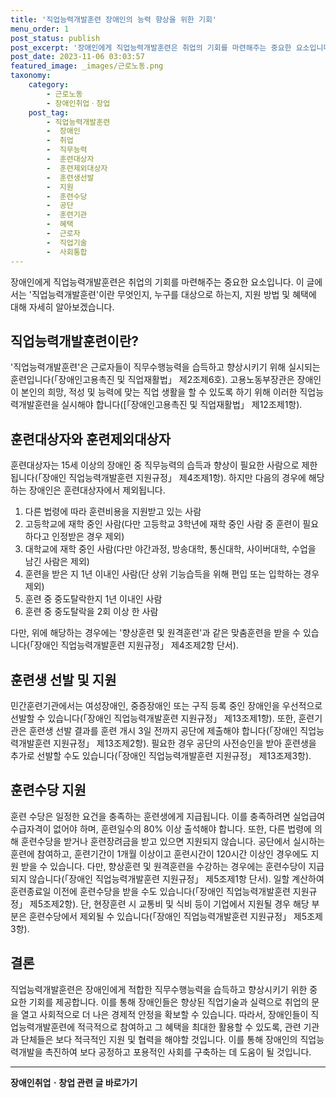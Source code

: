 ```yaml
---
title: '직업능력개발훈련 장애인의 능력 향상을 위한 기회'
menu_order: 1
post_status: publish
post_excerpt: '장애인에게 직업능력개발훈련은 취업의 기회를 마련해주는 중요한 요소입니다. 이 글에서는  직업능력개발훈련 이란 무엇인지, 누구를 대상으로 하는지, 지원 방법 및 혜택에 대해 자세히 알아보겠습니다.'
post_date: 2023-11-06 03:03:57
featured_image: _images/근로노동.png
taxonomy:
    category:
        - 근로노동
        - 장애인취업ㆍ창업
    post_tag:
        - 직업능력개발훈련
        -  장애인
        -  취업
        -  직무능력
        -  훈련대상자
        -  훈련제외대상자
        -  훈련생선발
        -  지원
        -  훈련수당
        -  공단
        -  훈련기관
        -  혜택
        -  근로자
        -  직업기술
        -  사회통합
---
```




장애인에게 직업능력개발훈련은 취업의 기회를 마련해주는 중요한 요소입니다. 이 글에서는 '직업능력개발훈련'이란 무엇인지, 누구를 대상으로 하는지, 지원 방법 및 혜택에 대해 자세히 알아보겠습니다. 

## 직업능력개발훈련이란?

'직업능력개발훈련'은 근로자들이 직무수행능력을 습득하고 향상시키기 위해 실시되는 훈련입니다(「장애인고용촉진 및 직업재활법」 제2조제6호). 고용노동부장관은 장애인이 본인의 희망, 적성 및 능력에 맞는 직업 생활을 할 수 있도록 하기 위해 이러한 직업능력개발훈련을 실시해야 합니다([「장애인고용촉진 및 직업재활법」 제12조제1항).

## 훈련대상자와 훈련제외대상자

훈련대상자는 15세 이상의 장애인 중 직무능력의 습득과 향상이 필요한 사람으로 제한됩니다(「장애인 직업능력개발훈련 지원규정」 제4조제1항). 하지만 다음의 경우에 해당하는 장애인은 훈련대상자에서 제외됩니다.

1. 다른 법령에 따라 훈련비용을 지원받고 있는 사람
2. 고등학교에 재학 중인 사람(다만 고등학교 3학년에 재학 중인 사람 중 훈련이 필요하다고 인정받은 경우 제외)
3. 대학교에 재학 중인 사람(다만 야간과정, 방송대학, 통신대학, 사이버대학, 수업을 남긴 사람은 제외)
4. 훈련을 받은 지 1년 이내인 사람(단 상위 기능습득을 위해 편입 또는 입학하는 경우 제외)
5. 훈련 중 중도탈락한지 1년 이내인 사람
6. 훈련 중 중도탈락을 2회 이상 한 사람

다만, 위에 해당하는 경우에는 '향상훈련 및 원격훈련'과 같은 맞춤훈련을 받을 수 있습니다(「장애인 직업능력개발훈련 지원규정」 제4조제2항 단서).

## 훈련생 선발 및 지원

민간훈련기관에서는 여성장애인, 중증장애인 또는 구직 등록 중인 장애인을 우선적으로 선발할 수 있습니다(「장애인 직업능력개발훈련 지원규정」 제13조제1항). 또한, 훈련기관은 훈련생 선발 결과를 훈련 개시 3일 전까지 공단에 제출해야 합니다(「장애인 직업능력개발훈련 지원규정」 제13조제2항). 필요한 경우 공단의 사전승인을 받아 훈련생을 추가로 선발할 수도 있습니다(「장애인 직업능력개발훈련 지원규정」 제13조제3항).

## 훈련수당 지원

훈련 수당은 일정한 요건을 충족하는 훈련생에게 지급됩니다. 이를 충족하려면 실업급여 수급자격이 없어야 하며, 훈련일수의 80% 이상 출석해야 합니다. 또한, 다른 법령에 의해 훈련수당을 받거나 훈련장려금을 받고 있으면 지원되지 않습니다. 공단에서 실시하는 훈련에 참여하고, 훈련기간이 1개월 이상이고 훈련시간이 120시간 이상인 경우에도 지원 받을 수 있습니다. 다만, 향상훈련 및 원격훈련을 수강하는 경우에는 훈련수당이 지급되지 않습니다(「장애인 직업능력개발훈련 지원규정」 제5조제1항 단서). 일할 계산하여 훈련종료일 이전에 훈련수당을 받을 수도 있습니다(「장애인 직업능력개발훈련 지원규정」 제5조제2항). 단, 현장훈련 시 교통비 및 식비 등이 기업에서 지원될 경우 해당 부분은 훈련수당에서 제외될 수 있습니다(「장애인 직업능력개발훈련 지원규정」 제5조제3항).

## 결론

직업능력개발훈련은 장애인에게 적합한 직무수행능력을 습득하고 향상시키기 위한 중요한 기회를 제공합니다. 이를 통해 장애인들은 향상된 직업기술과 실력으로 취업의 문을 열고 사회적으로 더 나은 경제적 안정을 확보할 수 있습니다. 따라서, 장애인들이 직업능력개발훈련에 적극적으로 참여하고 그 혜택을 최대한 활용할 수 있도록, 관련 기관과 단체들은 보다 적극적인 지원 및 협력을 해야할 것입니다. 이를 통해 장애인의 직업능력개발을 촉진하여 보다 공정하고 포용적인 사회를 구축하는 데 도움이 될 것입니다.
<!-- wp:separator -->
<hr class="wp-block-separator has-alpha-channel-opacity"/>
<!-- /wp:separator -->

<!-- wp:group {"backgroundColor":"base","layout":{"type":"constrained"}} -->
<div class="wp-block-group has-base-background-color has-background"><!-- wp:paragraph {"align":"center","fontSize":"medium"} -->
<p class="has-text-align-center has-large-font-size"><strong>장애인취업ㆍ창업 관련 글 바로가기</strong></p>
<!-- /wp:paragraph -->


<!-- wp:latest-posts
{"categories":[{"id":12749,"count":19,"description":"","link":"https://uknowlaw.com/category/%ec%9e%a5%ec%95%a0%ec%9d%b8%ec%b7%a8%ec%97%85%e3%86%8d%ec%b0%bd%ec%97%85/","name":"장애인취업ㆍ창업","slug":"장애인취업ㆍ창업","taxonomy":"category","parent":0,"meta":[],"_links":{"self":[{"href":"https://uknowlaw.com/wp-json/wp/v2/categories/12749"}],"collection":[{"href":"https://uknowlaw.com/wp-json/wp/v2/categories"}],"about":[{"href":"https://uknowlaw.com/wp-json/wp/v2/taxonomies/category"}],"wp:post_type":[{"href":"https://uknowlaw.com/wp-json/wp/v2/posts?categories=12749"}],"curies":[{"name":"wp","href":"https://api.w.org/{rel}","templated":true}]}}],"postsToShow":100,"excerptLength":28,"postLayout":"grid","columns":2,"featuredImageAlign":"left","featuredImageSizeSlug":"large","fontSize":18px} /--></div>
<!-- /wp:group -->
